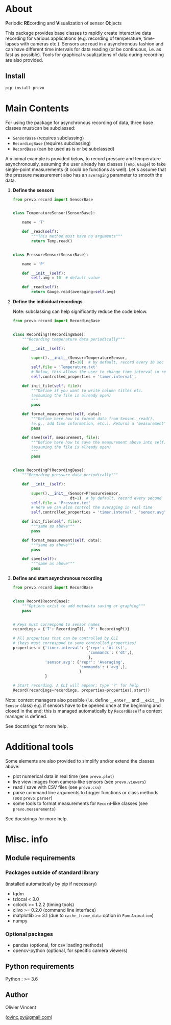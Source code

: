 About
=====

**P**eriodic **RE**cording and **V**isualization of sensor **O**bjects

This package provides base classes to rapidly create interactive data recording for various applications (e.g. recording of temperature, time-lapses with cameras etc.). Sensors are read in a asynchronous fashion and can have different time intervals for data reading (or be continuous, i.e. as fast as possible). Tools for graphical visualizations of data during recording are also provided.

Install
-------

```bash
pip install prevo
```


Main Contents
=============

For using the package for asynchronous recording of data, three base classes must/can be subclassed:
- `SensorBase` (requires subclassing)
- `RecordingBase` (requires subclassing)
- `RecordBase` (can be used as is or be subclassed)

A minimal example is provided below, to record pressure and temperature asynchronously, assuming the user already has classes (`Temp`, `Gauge`) to take single-point measurements (it could be functions as well). Let's assume that the pressure measurement also has an `averaging` parameter to smooth the data.

1) **Define the sensors**

    ```python
    from prevo.record import SensorBase


    class TemperatureSensor(SensorBase):

        name = 'T'

        def _read(self):
            """This method must have no arguments"""
            return Temp.read()


    class PressureSensor(SensorBase):

        name = 'P'

        def __init__(self):
            self.avg = 10  # default value

        def _read(self):
            return Gauge.read(averaging=self.avg)
    ```

1) **Define the individual recordings**

    Note: subclassing can help significantly reduce the code below.

    ```python
    from prevo.record import RecordingBase


    class RecordingT(RecordingBase):
        """Recording temperature data periodically"""

        def __init__(self):

            super().__init__(Sensor=TemperatureSensor,
                             dt=10)  # by default, record every 10 sec
            self.file = 'Temperature.txt'
            # Below, this allows the user to change time interval in real time
            self.controlled_properties = 'timer.interval',

        def init_file(self, file):
            """Define if you want to write column titles etc.
            (assuming the file is already open)
            """
            pass

        def format_measurement(self, data):
            """Define here how to format data from Sensor._read().
            (e.g., add time information, etc.). Returns a 'measurement'."""
            pass

        def save(self, measurement, file):
            """Define here how to save the measurement above into self.file.
            (assuming the file is already open)
            """
            pass


    class RecordingP(RecordingBase):
        """Recording pressure data periodically"""

        def __init__(self):

            super().__init__(Sensor=PressureSensor,
                             dt=1)  # by default, record every second
            self.file = 'Pressure.txt'
            # Here we can also control the averaging in real time
            self.controlled_properties = 'timer.interval', 'sensor.avg'

        def init_file(self, file):
            """same as above"""
            pass

        def format_measurement(self, data):
            """same as above"""
            pass

        def save(self):
            """same as above"""
            pass
    ```

1) **Define and start asynchronous recording**

    ```python
    from prevo.record import RecordBase


    class Record(RecordBase):
        """Options exist to add metadata saving or graphing"""
        pass


    # Keys must correspond to sensor names
    recordings = {'T': RecordingT(), 'P': RecordingP()}

    # All properties that can be controlled by CLI
    # (keys must correspond to some controlled_properties)
    properties = {'timer.interval': {'repr': 'Δt (s)',
                                     'commands': ('dt',),
                                     },
                  'sensor.avg': {'repr': 'Averaging',
                                 'commands': ('avg',),
                                 }
                  }

    # Start recording. A CLI will appear; type '?' for help
    Record(recordings=recordings, properties=properties).start()
    ```

Note: context managers also possible (i.e. define `__enter__` and `__exit__` in `Sensor` class) e.g. if sensors have to be opened once at the beginning and closed in the end; this is managed automatically by `RecordBase` if a context manager is defined.

See docstrings for more help.


Additional tools
================

Some elements are also provided to simplify and/or extend the classes above:

- plot numerical data in real time (see `prevo.plot`)
- live view images from camera-like sensors (see `prevo.viewers`)
- read / save with CSV files (see `prevo.csv`)
- parse command line arguments to trigger functions or class methods (see `prevo.parser`)
- some tools to format measurements for `Record`-like classes (see `prevo.measurements`)

See docstrings for more help.


Misc. info
==========

Module requirements
-------------------

### Packages outside of standard library

(installed automatically by pip if necessary)

- tqdm
- tzlocal < 3.0
- oclock >= 1.2.2 (timing tools)
- clivo >= 0.2.0 (command line interface)
- matplotlib >= 3.1 (due to `cache_frame_data` option in `FuncAnimation`)
- numpy

### Optional packages

- pandas (optional, for csv loading methods)
- opencv-python (optional, for specific camera viewers)


Python requirements
-------------------

Python : >= 3.6

Author
------

Olivier Vincent

(ovinc.py@gmail.com)
